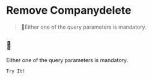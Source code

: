 # Remove Companydelete

> 📘Either one of the query parameters is mandatory.

## 📘

Either one of the query parameters is mandatory.

`Try It!`
